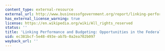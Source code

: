 ```yaml
---
content_type: external-resource
external_url: http://www.businessofgovernment.org/report/linking-performance-and-budgeting-opportunities-federal-budget-process
has_external_license_warning: true
license: https://en.wikipedia.org/wiki/All_rights_reserved
status: ''
title: 'Linking Performance and Budgeting: Opportunities in the Federal Budget Process'
uid: ec381bcf-5e48-493e-ab7b-0a2ea702b097
wayback_url: ''
---
```


